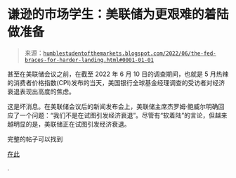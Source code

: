 <!--yml

类别：未分类

date: 2024-05-18 01:42:59

-->

# 谦逊的市场学生：美联储为更艰难的着陆做准备

> 来源：[`humblestudentofthemarkets.blogspot.com/2022/06/the-fed-braces-for-harder-landing.html#0001-01-01`](https://humblestudentofthemarkets.blogspot.com/2022/06/the-fed-braces-for-harder-landing.html#0001-01-01)

甚至在美联储会议之前，在截至 2022 年 6 月 10 日的调查期间，也就是 5 月热辣的消费者价格指数(CPI)发布的当天，美国银行全球基金经理调查的受访者对经济衰退表现出高度的焦虑。

这是坏消息。在美联储会议后的新闻发布会上，美联储主席杰罗姆·鲍威尔明确回应了一个问题：“我们不是在试图引发经济衰退”。尽管有“软着陆”的言论，但越来越明显的是，美联储正在试图引发经济衰退。

完整的帖子可以找到

[在此](https://humblestudentofthemarkets.com/2022/06/18/the-fed-braces-for-a-harder-landing/)

.
